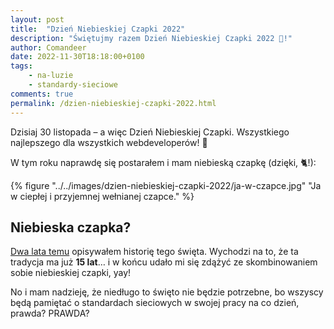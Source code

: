 ```yaml
---
layout: post
title:  "Dzień Niebieskiej Czapki 2022"
description: "Świętujmy razem Dzień Niebieskiej Czapki 2022 🎉!"
author: Comandeer
date: 2022-11-30T18:18:00+0100
tags:
    - na-luzie
    - standardy-sieciowe
comments: true
permalink: /dzien-niebieskiej-czapki-2022.html
---
```


Dzisiaj 30 listopada – a więc Dzień Niebieskiej Czapki. Wszystkiego najlepszego dla wszystkich webdeveloperów! 🎉<!--more-->

W tym roku naprawdę się postarałem i mam niebieską czapkę (dzięki, 🐈!):

{% figure "../../images/dzien-niebieskiej-czapki-2022/ja-w-czapce.jpg" "Ja w ciepłej i przyjemnej wełnianej czapce." %}

## Niebieska czapka?

[Dwa lata temu](https://blog.comandeer.pl/dzien-niebieskiej-czapki.html) opisywałem historię tego święta. Wychodzi na to, że ta tradycja ma już **15 lat**… i w końcu udało mi się zdążyć ze skombinowaniem sobie niebieskiej czapki, yay!

No i mam nadzieję, że niedługo to święto nie będzie potrzebne, bo wszyscy będą pamiętać o standardach sieciowych w swojej pracy na co dzień, prawda? PRAWDA?


